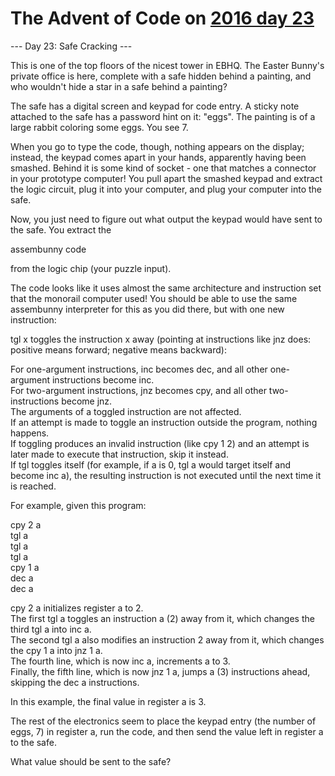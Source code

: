 # The Advent of Code on [2016 day 23](https://adventofcode.com/2016/day/23)

--- Day 23: Safe Cracking ---

This is one of the top floors of the nicest tower in EBHQ. The Easter Bunny's private office is here, complete with a safe hidden behind a painting, and who wouldn't hide a star in a safe behind a painting?

The safe has a digital screen and keypad for code entry. A sticky note attached to the safe has a password hint on it: "eggs". The painting is of a large rabbit coloring some eggs. You see 7.

When you go to type the code, though, nothing appears on the display; instead, the keypad comes apart in your hands, apparently having been smashed. Behind it is some kind of socket - one that matches a connector in your prototype computer! You pull apart the smashed keypad and extract the logic circuit, plug it into your computer, and plug your computer into the safe.

Now, you just need to figure out what output the keypad would have sent to the safe. You extract the

assembunny code

from the logic chip (your puzzle input).

The code looks like it uses almost the same architecture and instruction set that the monorail computer used! You should be able to use the same assembunny interpreter for this as you did there, but with one new instruction:

tgl x toggles the instruction x away (pointing at instructions like jnz does: positive means forward; negative means backward):

For one-argument instructions, inc becomes dec, and all other one-argument instructions become inc.\
For two-argument instructions, jnz becomes cpy, and all other two-instructions become jnz.\
The arguments of a toggled instruction are not affected.\
If an attempt is made to toggle an instruction outside the program, nothing happens.\
If toggling produces an invalid instruction (like cpy 1 2) and an attempt is later made to execute that instruction, skip it instead.\
If tgl toggles itself (for example, if a is 0, tgl a would target itself and become inc a), the resulting instruction is not executed until the next time it is reached.

For example, given this program:

cpy 2 a\
tgl a\
tgl a\
tgl a\
cpy 1 a\
dec a\
dec a

cpy 2 a initializes register a to 2.\
The first tgl a toggles an instruction a (2) away from it, which changes the third tgl a into inc a.\
The second tgl a also modifies an instruction 2 away from it, which changes the cpy 1 a into jnz 1 a.\
The fourth line, which is now inc a, increments a to 3.\
Finally, the fifth line, which is now jnz 1 a, jumps a (3) instructions ahead, skipping the dec a instructions.

In this example, the final value in register a is 3.

The rest of the electronics seem to place the keypad entry (the number of eggs, 7) in register a, run the code, and then send the value left in register a to the safe.

What value should be sent to the safe?